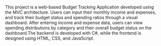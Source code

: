 This project is a web-based Budget Tracking Application developed using the MVC architecture. Users can input their monthly income and expenses, and track their budget status and spending ratios through a visual dashboard. 
After entering income and expense data, users can view spending distributions by category and their overall budget status on the dashboard.The backend is developed with C#, while the frontend is designed using HTML, CSS, and JavaScript.
